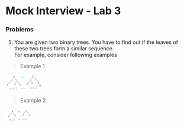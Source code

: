 # Mock Interview - Lab 3
### Problems

1. You are given two binary trees. You have to find out if the leaves of these two trees form a similar sequence.</br> For example, consider following examples</br>

> Example 1</br>
<img src="https://github.com/letsbrewcode/interview-coding-lab/blob/master/lab-3/resources/leaf-similar-trees-pass.png" width="100">

> Example 2</br>
<img src="https://github.com/letsbrewcode/interview-coding-lab/blob/master/lab-3/resources/leaf-similar-trees-fail.png" width="75">
